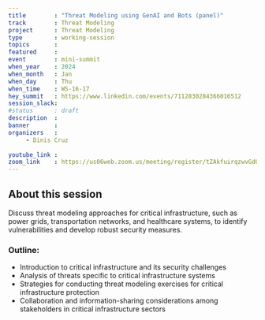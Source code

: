 ```yaml
---
title        : "Threat Modeling using GenAI and Bots (panel)"
track        : Threat Modeling
project      : Threat Modeling
type         : working-session
topics       : 
featured     :
event        : mini-summit
when_year    : 2024
when_month   : Jan
when_day     : Thu
when_time    : WS-16-17
hey_summit   : https://www.linkedin.com/events/7112830284366016512
session_slack:
#status      : draft
description  :
banner       : 
organizers   :
     - Dinis Cruz
    
youtube_link : 
zoom_link    : https://us06web.zoom.us/meeting/register/tZAkfuirqzwvGdOeMT8WodClQkNeRaX1Qn25
---
```


## About this session
Discuss threat modeling approaches for critical infrastructure, such as power grids, transportation networks, and healthcare systems, to identify vulnerabilities and develop robust security measures.

### Outline:
- Introduction to critical infrastructure and its security challenges
- Analysis of threats specific to critical infrastructure systems
- Strategies for conducting threat modeling exercises for critical infrastructure protection
- Collaboration and information-sharing considerations among stakeholders in critical infrastructure sectors
